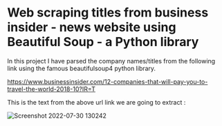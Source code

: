 # Web scraping titles from business insider - news website using Beautiful Soup - a Python library

In this project I have parsed the company names/titles from the following link using the famous beautifulsoup4 python library.

https://www.businessinsider.com/12-companies-that-will-pay-you-to-travel-the-world-2018-10?IR=T

This is the text from the above url link we are going to extract :

![Screenshot 2022-07-30 130242](https://user-images.githubusercontent.com/53352353/181880325-2217a85e-f884-4627-a5e6-13f190dfa54a.png)

